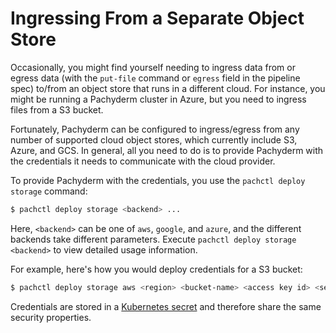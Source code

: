 # Ingressing From a Separate Object Store

Occasionally, you might find yourself needing to ingress data from or egress data (with the `put-file` command or `egress` field in the pipeline spec) to/from an object store that runs in a different cloud. For instance, you might be running a Pachyderm cluster in Azure, but you need to ingress files from a S3 bucket.

Fortunately, Pachyderm can be configured to ingress/egress from any number of supported cloud object stores, which currently include S3, Azure, and GCS.  In general, all you need to do is to provide Pachyderm with the credentials it needs to communicate with the cloud provider.

To provide Pachyderm with the credentials, you use the `pachctl deploy storage` command:

```bash
$ pachctl deploy storage <backend> ...
```

Here, `<backend>` can be one of `aws`, `google`, and `azure`, and the different backends take different parameters. Execute `pachctl deploy storage <backend>` to view detailed usage information.

For example, here's how you would deploy credentials for a S3 bucket:

```bash
$ pachctl deploy storage aws <region> <bucket-name> <access key id> <secret access key>
```

Credentials are stored in a [Kubernetes secret](https://kubernetes.io/docs/concepts/configuration/secret/) and therefore share the same security properties.
